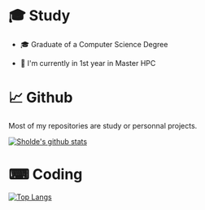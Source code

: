  # 🎓 Study
 
 - 🎓 Graduate of a Computer Science Degree
 
 - 🌱 I'm currently in 1st year in Master HPC
 
 # 📈 Github

Most of my repositories are study or personnal projects.

[![Sholde's github stats](https://github-readme-stats.vercel.app/api?username=Sholde&show_icons=true)](https://github.com/Sholde)
 
 # ⌨ Coding

[![Top Langs](https://github-readme-stats.vercel.app/api/top-langs/?username=Sholde)](https://github.com/anuraghazra/github-readme-stats)
